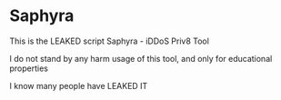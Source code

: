 # Saphyra
This is the LEAKED script Saphyra - iDDoS Priv8 Tool

I do not stand by any harm usage of this tool, and only for educational properties


I know many people have LEAKED IT
